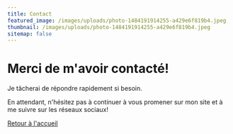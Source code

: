 ```yaml
---
title: Contact
featured_image: /images/uploads/photo-1484191914255-a429e6f819b4.jpeg
thumbnail: /images/uploads/photo-1484191914255-a429e6f819b4.jpeg
sitemap: false
---
```

# Merci de m'avoir contacté!

Je tâcherai de répondre rapidement si besoin.

En attendant, n'hésitez pas à continuer à vous promener sur mon site et à me suivre sur les réseaux sociaux!

[Retour à l'accueil](/)
